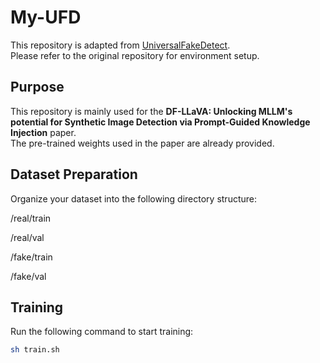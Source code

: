 # My-UFD

This repository is adapted from [UniversalFakeDetect](https://github.com/WisconsinAIVision/UniversalFakeDetect).  
Please refer to the original repository for environment setup.  

## Purpose  
This repository is mainly used for the **DF-LLaVA: Unlocking MLLM's potential for Synthetic Image Detection via Prompt-Guided Knowledge Injection** paper.  
The pre-trained weights used in the paper are already provided.  

## Dataset Preparation  
Organize your dataset into the following directory structure: 

/real/train

/real/val

/fake/train

/fake/val


## Training  
Run the following command to start training:  

```bash
sh train.sh
```
